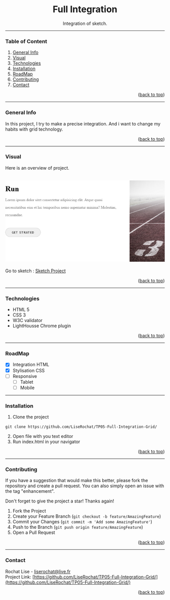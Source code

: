 <div id="top"></div>

<div align="center">
  <h1> Full Integration </h1>
  <p>Integration of sketch.</p>
</div>

***

### Table of Content
1. [General Info](#general-info)
3. [Visual](#visual)
4. [Technologies](#technologies)
5. [Installation](#installation)
6. [RoadMap](#roadmap)
7. [Contributing](#contributing)
8. [Contact](#contact)

<p align="right">(<a href="#top">back to top</a>)</p>

***

### General Info
In this project, I try to make a precise integration. And i want to change my habits with grid technology.

<p align="right">(<a href="#top">back to top</a>)</p>

***

### Visual
Here is an overview of project. </br>
</br>
<div align="center">
  <img src="assets/img/screenshot01.png" alt="screenshot project">
</div>
<br>
Go to sketch : <a href="https://github.com/LiseRochat/TP05-Full-Integration-Grid/assets/sketch" title="sketch">Sketch Project</a>

<p align="right">(<a href="#top">back to top</a>)</p>

***

### Technologies
- HTML 5
- CSS 3
- W3C validator
- LightHousse Chrome plugin
<p align="right">(<a href="#top">back to top</a>)</p>

***
### RoadMap 

- [x] Integration HTML
- [x] Stylisation CSS
- [ ] Responsive
    - [ ] Tablet
    - [ ] Mobile

***

### Installation

1. Clone the project
```
git clone https://github.com/LiseRochat/TP05-Full-Integration-Grid/
```
2. Open file with you text editor 
3. Run index.html in your navigator

<p align="right">(<a href="#top">back to top</a>)</p>

***

### Contributing
If you have a suggestion that would make this better, please fork the repository and create a pull request. You can also simply open an issue with the tag "enhancement".

Don't forget to give the project a star! Thanks again!

1. Fork the Project
2. Create your Feature Branch (`git checkout -b feature/AmazingFeature`)
3. Commit your Changes (`git commit -m 'Add some AmazingFeature'`)
4. Push to the Branch (`git push origin feature/AmazingFeature`)
5. Open a Pull Request

<p align="right">(<a href="#top">back to top</a>)</p>

***

### Contact 
Rochat Lise - liserochat@live.fr </br>
Project Link: [https://github.com/LiseRochat/TP05-Full-Integration-Grid/](https://github.com/LiseRochat/TP05-Full-Integration-Grid/)

<p align="right">(<a href="#top">back to top</a>)</p>



